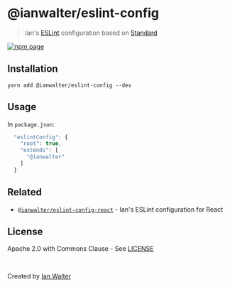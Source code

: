 # @ianwalter/eslint-config
> Ian's [ESLint][eslintUrl] configuration based on [Standard][standardUrl]

[![npm page][npmImage]][npmUrl]

## Installation

```console
yarn add @ianwalter/eslint-config --dev
```

## Usage

In `package.json`:

```js
  "eslintConfig": {
    "root": true,
    "extends": [
      "@ianwalter"
    ]
  }
```

## Related

* [`@ianwalter/eslint-config-react`][reactUrl] - Ian's ESLint configuration for
  React

## License

Apache 2.0 with Commons Clause - See [LICENSE][licenseUrl]

&nbsp;

Created by [Ian Walter](https://ianwalter.dev)

[eslintUrl]: https://eslint.org
[standardUrl]: https://standardjs.com
[npmImage]: https://img.shields.io/npm/v/@ianwalter/eslint-config.svg
[npmUrl]: https://www.npmjs.com/package/@ianwalter/eslint-config
[reactUrl]: hthttps://github.com/ianwalter/ianwalter/blob/main/packages/eslint-config-react
[licenseUrl]: https://github.com/ianwalter/ianwalter/blob/main/packages/eslint-config/LICENSE
